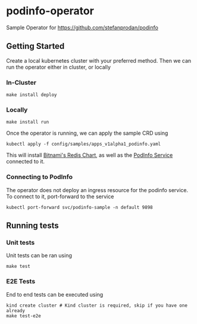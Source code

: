 # podinfo-operator
Sample Operator for https://github.com/stefanprodan/podinfo

## Getting Started 

Create a local kubernetes cluster with your preferred method. Then we can run the operator either 
in cluster, or locally

### In-Cluster 
``` 
make install deploy  
```

### Locally 
``` 
make install run 
```

Once the operator is running, we can apply the sample CRD using 
```
kubectl apply -f config/samples/apps_v1alpha1_podinfo.yaml
```

This will install [Bitnami's Redis Chart](https://artifacthub.io/packages/helm/bitnami/redis), as 
well as the [PodInfo Service](https://github.com/stefanprodan/podinfo) connected to it. 

### Connecting to PodInfo 

The operator does not deploy an ingress resource for the podinfo service. To connect to it, 
port-forward to the service 
```shell 
kubectl port-forward svc/podinfo-sample -n default 9898
```

## Running tests 

### Unit tests 

Unit tests can be ran using 
``` 
make test
```

### E2E Tests
End to end tests can be executed using 
``` 
kind create cluster # Kind cluster is required, skip if you have one already
make test-e2e
```
